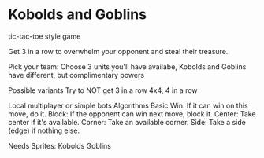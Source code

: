# Kobolds and Goblins

tic-tac-toe style game

Get 3 in a row to overwhelm your opponent and steal their treasure.

Pick your team:  Choose 3 units you'll have availabe, Kobolds and Goblins have different, but complimentary powers


Possible variants
   Try to NOT get 3 in a row
   4x4, 4 in a row

Local multiplayer or simple bots
Algorithms
Basic
  Win: If it can win on this move, do it.
  Block: If the opponent can win next move, block it.
  Center: Take center if it's available.
  Corner: Take an available corner.
  Side: Take a side (edge) if nothing else.

Needs
  Sprites:
    Kobolds
    Goblins
